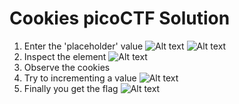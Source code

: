 # Cookies picoCTF Solution

1. Enter the 'placeholder' value
   ![Alt text](/https://github.com/ganesh4333/CTF_Writeup-s/blob/main/Cookies/img/1.png "placeholder text")
   ![Alt text](/https://github.com/ganesh4333/CTF_Writeup-s/blob/main/Cookies/img/2.png "result of the placeholder")
2. Inspect the element 
   ![Alt text](/https://github.com/ganesh4333/CTF_Writeup-s/blob/main/Cookies/img/3.png "Inspect the element")
4. Observe the cookies
5. Try to incrementing a value 
   ![Alt text](/https://github.com/ganesh4333/CTF_Writeup-s/blob/main/Cookies/img/4.png "Observe the cookies")
7. Finally you get the flag
   ![Alt text](/https://github.com/ganesh4333/CTF_Writeup-s/blob/main/Cookies/img/5.png "result")



